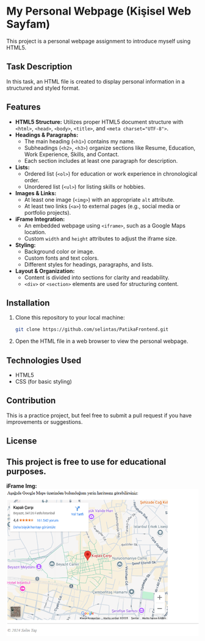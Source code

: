 # My Personal Webpage (Kişisel Web Sayfam)


This project is a personal webpage assignment to introduce myself using HTML5.

## Task Description

In this task, an HTML file is created to display personal information in a structured and styled format.

## Features

- **HTML5 Structure:** Utilizes proper HTML5 document structure with `<html>`, `<head>`, `<body>`, `<title>`, and `<meta charset="UTF-8">`.
- **Headings & Paragraphs:**
  - The main heading (`<h1>`) contains my name.
  - Subheadings (`<h2>`, `<h3>`) organize sections like Resume, Education, Work Experience, Skills, and Contact.
  - Each section includes at least one paragraph for description.
- **Lists:**
  - Ordered list (`<ol>`) for education or work experience in chronological order.
  - Unordered list (`<ul>`) for listing skills or hobbies.
- **Images & Links:**
  - At least one image (`<img>`) with an appropriate `alt` attribute.
  - At least two links (`<a>`) to external pages (e.g., social media or portfolio projects).
- **iFrame Integration:**
  - An embedded webpage using `<iframe>`, such as a Google Maps location.
  - Custom `width` and `height` attributes to adjust the iframe size.
- **Styling:**
  - Background color or image.
  - Custom fonts and text colors.
  - Different styles for headings, paragraphs, and lists.
- **Layout & Organization:**
  - Content is divided into sections for clarity and readability.
  - `<div>` or `<section>` elements are used for structuring content.

## Installation

1. Clone this repository to your local machine:
   ```sh
   git clone https://github.com/selintas/PatikaFrontend.git
   ```
2. Open the HTML file in a web browser to view the personal webpage.

## Technologies Used

- HTML5
- CSS (for basic styling)

## Contribution

This is a practice project, but feel free to submit a pull request if you have improvements or suggestions.

## License

This project is free to use for educational purposes.
---
**iFrame Img:**
![map](image.png)